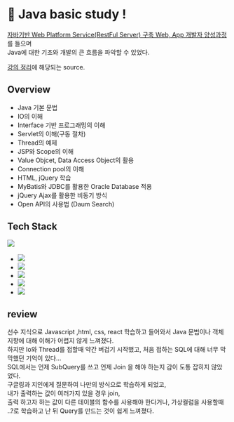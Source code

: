[theory-study]: https://github.com/ohchangyeol/bitcamp-theory-study "theory study"
[aiacademy]: https://goai.co.kr "AIA aiacademy"

# 📄 Java basic study !

[자바기반 Web Platform Service(RestFul Server) 구축 Web, App 개발자 양성과정][aiacademy]를 들으며  
Java에 대한 기초와 개발의 큰 흐름을 파악할 수 있었다.

[강의 정리][theory-study]에 해당되는 source.

## Overview
- Java 기본 문법
- IO의 이해
- Interface 기반 프로그래밍의 이해
- Servlet의 이해(구동 절차)
- Thread의 예제
- JSP와 Scope의 이해
- Value Objcet, Data Access Object의 활용
- Connection pool의 이해
- HTML, jQuery 학습
- MyBatis와 JDBC를 활용한 Oracle Database 적용
- jQuery Ajax를 활용한 비동기 방식
- Open API의 사용법 (Daum Search)

## Tech Stack

 <img src="https://img.shields.io/badge/Java-8-007396?style=flat&logo=java&logoColor=white"/></a>&nbsp;
 - <img src="https://img.shields.io/badge/Tomcat-7.0.55-F8DC75?style=flat&logo=Apache Tomcat&logoColor=F8DC75"/></a>&nbsp;
 - <img src="https://img.shields.io/badge/jQuery-2.1.4-0769AD?style=flat&logo=jquery&logoColor=F8DC75"/></a>&nbsp;
 - <img src="https://img.shields.io/badge/Oracle-10g-F80000?style=flat&logo=Oracle&logoColor=F80000"/></a>&nbsp;
 - <img src="https://img.shields.io/badge/MyBatis-3.4.6-000000?style=flat&logo=MyBatis"/></a>&nbsp;
 - <img src="https://img.shields.io/badge/Log4j-3.4.6-FF5722?style=flat&logo=Log4j"/></a>&nbsp;

## review
선수 지식으로 Javascript ,html, css, react 학습하고 들어와서 Java 문법이나 객체지향에 대해 이해가 어렵지 않게 느껴졌다.  
하지만 Io와 Thread를 접할때 약간 버겁기 시작했고, 처음 접하는 SQL에 대해 너무 막막했던 기억이 있다...  
SQL에서는 언제 SubQuery를 쓰고 언제 Join 을 해야 하는지 감이 도통 잡히지 않았었다.  
구글링과 지인에게 질문하여 나만의 방식으로 학습하게 되었고,  
내가 출력하는 값이 여러가지 있을 경우 join,  
출력 하고자 하는 값이 다른 테이블의 함수를 사용해야 한다거나, 가상컬럼을 사용할때 ..?로 학습하고 난 뒤 Query를 만드는 것이 쉽게 느껴졌다.
